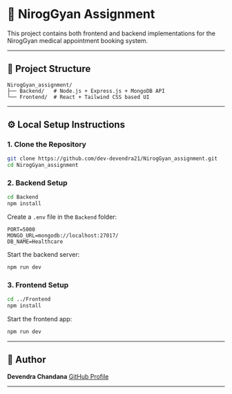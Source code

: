 # 🏥 NirogGyan Assignment

This project contains both frontend and backend implementations for the NirogGyan medical appointment booking system.

---

## 📂 Project Structure

```
NirogGyan_assignment/
├── Backend/   # Node.js + Express.js + MongoDB API
└── Frontend/  # React + Tailwind CSS based UI
```

---

## ⚙️ Local Setup Instructions

### 1. Clone the Repository

```bash
git clone https://github.com/dev-devendra21/NirogGyan_assignment.git
cd NirogGyan_assignment
```

### 2. Backend Setup

```bash
cd Backend
npm install
```

Create a `.env` file in the `Backend` folder:

```env
PORT=5000
MONGO_URL=mongodb://localhost:27017/
DB_NAME=Healthcare
```

Start the backend server:

```bash
npm run dev
```

### 3. Frontend Setup

```bash
cd ../Frontend
npm install
```

Start the frontend app:

```bash
npm run dev
```

---

## 🙌 Author

**Devendra Chandana**
[GitHub Profile](https://github.com/dev-devendra21)

---
